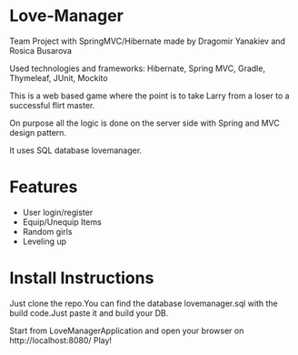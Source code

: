 # Love-Manager
Team Project with SpringMVC/Hibernate
made by Dragomir Yanakiev and Rosica Busarova

Used technologies and frameworks: Hibernate, Spring MVC, Gradle, Thymeleaf, JUnit, Mockito

This is a web based game where the point is to take Larry from a loser to a successful flirt master.

On purpose all the logic is done on the server side with Spring and MVC design pattern.

It uses SQL database lovemanager.

# Features

- User login/register
- Equip/Unequip Items
- Random girls
- Leveling up

# Install Instructions

Just clone the repo.You can find the database lovemanager.sql with the build code.Just paste it and build your DB.

Start from LoveManagerApplication and open your browser on http://localhost:8080/ Play!
